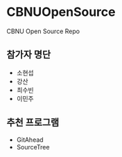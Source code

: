 # CBNUOpenSource
CBNU Open Source Repo

## 참가자 명단
* 소현섭
* 강산
* 최수빈
* 이민주

## 추천 프로그램
* GitAhead
* SourceTree